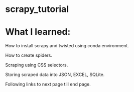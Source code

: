 # scrapy_tutorial

# What I learned:

How to install scrapy and twisted using conda environment.

How to create spiders.

Scraping using CSS selectors.

Storing scraped data into JSON, EXCEL, SQLite.

Following links to next page till end page.

